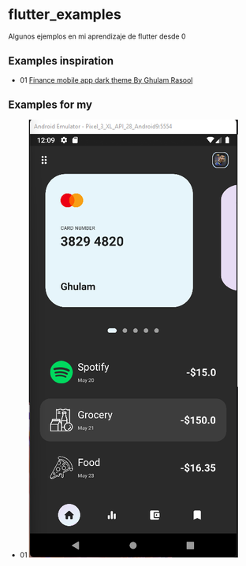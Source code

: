 # flutter_examples

Algunos ejemplos en mi aprendizaje de flutter desde 0

## Examples inspiration

- 01 [Finance mobile app dark theme By Ghulam Rasool](https://dribbble.com/shots/16728853-Finance-mobile-app-dark-theme)

## Examples for my

- 01 ![Finance mobile app dark theme](assets/readme/example01.png)